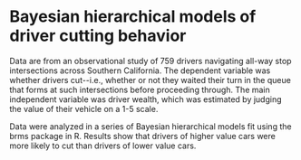 # Bayesian hierarchical models of driver cutting behavior

Data are from an observational study of 759 drivers navigating all-way stop intersections across Southern California. The dependent variable was whether drivers cut--i.e., whether or not they waited their turn in the queue that forms at such intersections before proceeding through. The main independent variable was driver wealth, which was estimated by judging the value of their vehicle on a 1-5 scale.

Data were analyzed in a series of Bayesian hierarchical models fit using the brms package in R. Results show that drivers of higher value cars were more likely to cut than drivers of lower value cars.
